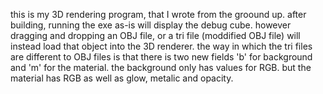 this is my 3D rendering program, that I wrote from the groound up. after building, running the exe as-is will display the debug cube.
however dragging and dropping an OBJ file, or a tri file (moddified OBJ file) will instead load that object into the 3D renderer.
the way in which the tri files are different to OBJ files is that there is two new fields 'b' for background and 'm' for the material.
the background only has values for RGB. but the material has RGB as well as glow, metalic and opacity.
